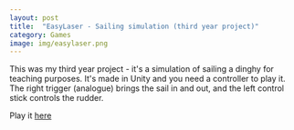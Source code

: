```yaml
---
layout: post
title:  "EasyLaser - Sailing simulation (third year project)"
category: Games
image: img/easylaser.png
---
```


This was my third year project - it's a simulation of sailing a dinghy for teaching purposes.
It's made in Unity and you need a controller to play it. The right trigger (analogue) brings the sail
in and out, and the left control stick controls the rudder.

Play it <a href="https://sailing.netlify.app/">here</a>
